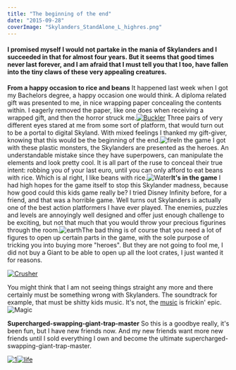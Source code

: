 ```yaml
---
title: "The beginning of the end"
date: "2015-09-28"
coverImage: "Skylanders_StandAlone_L_highres.png"
---
```


#### I promised myself I would not partake in the mania of Skylanders and I succeeded in that for almost four years. But it seems that good times never last forever, and I am afraid that I must tell you that I too, have fallen into the tiny claws of these very appealing creatures.

**From a happy occasion to rice and beans** It happened last week when I got my Bachelors degree, a happy occasion one would think. A diploma related gift was presented to me, in nice wrapping paper concealing the contents within. I eagerly removed the paper, like one does when receiving a wrapped gift, and then the horror struck me.[![Buckler](images/Buckler.jpg)](http://www.legenddiaries.com/wp-content/uploads/2015/09/Buckler.jpg) Three pairs of very different eyes stared at me from some sort of platform, that would turn out to be a portal to digital Skyland. With mixed feelings I thanked my gift-giver, knowing that this would be the beginning of the end.![fire](images/fire-150x150.png)In the game I got with these plastic monsters, the Skylanders are presented as the heroes. An understandable mistake since they have superpowers, can manipulate the elements and look pretty cool. It is all part of the ruse to conceal their true intent: robbing you of your last euro, until you can only afford to eat beans with rice. Which is al right, I like beans with rice.![Water](images/Water.png)**It's in the game** I had high hopes for the game itself to stop this Skylander madness, because how good could this kids game really be? I tried Disney Infinity before, for a friend, and that was a horrible game. Well turns out Skylanders is actually one of the best action platformers I have ever played. The enemies, puzzles and levels are annoyingly well designed and offer just enough challenge to be exciting, but not that much that you would throw your precious figurines through the room.![earth](images/earth.png)The bad thing is of course that you need a lot of figures to open up certain parts in the game, with the sole purpose of tricking you into buying more "heroes". But they are not going to fool me, I did not buy a Giant to be able to open up all the loot crates, I just wanted it for reasons.

[![Crusher](images/Crusher.jpg)](http://www.legenddiaries.com/wp-content/uploads/2015/09/Crusher.jpg)

You might think that I am not seeing things straight any more and there certainly must be something wrong with Skylanders. The soundtrack for example, that must be shitty kids music. It's not, the [music](https://www.youtube.com/watch?v=lud1fud3wRI) is frickin' epic.![Magic](images/Magic.png)

**Supercharged-swapping-giant-trap-master** So this is a goodbye really, it's been fun, but I have new friends now. And my new friends want more new friends until I sold everything I own and become the ultimate supercharged-swapping-giant-trap-master.

[![1](images/1.jpg)![life](images/life.png)](http://www.legenddiaries.com/wp-content/uploads/2015/09/1.jpg)
